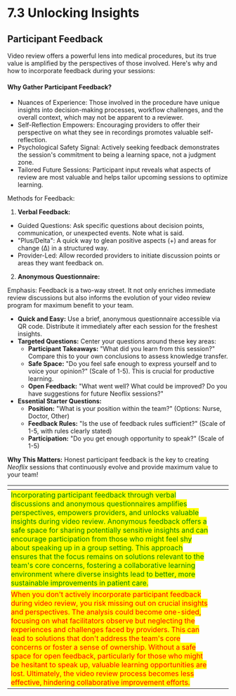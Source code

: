 # 7.3 Unlocking Insights

## **Participant Feedback**

Video review offers a powerful lens into medical procedures, but its true value is amplified by the perspectives of those involved. Here's why and how to incorporate feedback during your sessions:

#### Why Gather Participant Feedback?

* Nuances of Experience: Those involved in the procedure have unique insights into decision-making processes, workflow challenges, and the overall context, which may not be apparent to a reviewer.
* Self-Reflection Empowers: Encouraging providers to offer their perspective on what they see in  recordings promotes valuable self-reflection.
* Psychological Safety Signal: Actively seeking feedback demonstrates the session's commitment to being a learning space, not a judgment zone.
* Tailored Future Sessions: Participant input reveals what aspects of review are most valuable and helps tailor upcoming sessions to optimize learning.

Methods for Feedback:

1. **Verbal Feedback:**

* Guided Questions: Ask specific questions about decision points, communication, or unexpected events. Note what is said.
* "Plus/Delta": A quick way to glean positive aspects (+) and areas for change (Δ) in a structured way.
* Provider-Led: Allow recorded providers to initiate discussion points or areas they want feedback on.

2. **Anonymous Questionnaire:**

Emphasis: Feedback is a two-way street. It not only enriches immediate review discussions but also informs the evolution of your video review program for maximum benefit to your team.

* **Quick and Easy:** Use a brief, anonymous questionnaire accessible via QR code. Distribute it immediately after each session for the freshest insights.
* **Targeted Questions:** Center your questions around these key areas:
  * **Participant Takeaways:** "What did you learn from this session?" Compare this to your own conclusions to assess knowledge transfer.
  * **Safe Space:** "Do you feel safe enough to express yourself and to voice your opinion?" (Scale of 1-5). This is crucial for productive learning.
  * **Open Feedback:** "What went well? What could be improved? Do you have suggestions for future Neoflix sessions?"
* **Essential Starter Questions:**
  * **Position:** "What is your position within the team?" (Options: Nurse, Doctor, Other)
  * **Feedback Rules:** "Is the use of feedback rules sufficient?" (Scale of 1-5, with rules clearly stated)
  * **Participation:** "Do you get enough opportunity to speak?" (Scale of 1-5)

**Why This Matters:** Honest participant feedback is the key to creating _Neoflix_ sessions that continuously evolve and provide maximum value to your team!



<table data-card-size="large" data-view="cards"><thead><tr><th></th><th></th><th></th></tr></thead><tbody><tr><td><mark style="color:green;">Incorporating participant feedback through verbal discussions and anonymous questionnaires amplifies perspectives, empowers providers, and unlocks valuable insights during video review. Anonymous feedback offers a safe space for sharing potentially sensitive insights and can encourage participation from those who might feel shy about speaking up in a group setting. This approach ensures that the focus remains on solutions relevant to the team's core concerns, fostering a collaborative learning environment where diverse insights lead to better, more sustainable improvements in patient care.</mark></td><td></td><td></td></tr><tr><td><mark style="color:red;">When you don't actively incorporate participant feedback during video review, you risk missing out on crucial insights and perspectives. The analysis could become one-sided, focusing on what facilitators observe but neglecting the experiences and challenges faced by providers. This can lead to solutions that don't address the team's core concerns or foster a sense of ownership. Without a safe space for open feedback, particularly for those who might be hesitant to speak up, valuable learning opportunities are lost. Ultimately, the video review process becomes less effective, hindering collaborative improvement efforts.</mark></td><td></td><td></td></tr></tbody></table>
